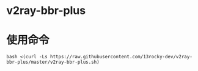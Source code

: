# v2ray-bbr-plus

# 使用命令
```
bash <(curl -Ls https://raw.githubusercontent.com/13rocky-dev/v2ray-bbr-plus/master/v2ray-bbr-plus.sh)
```
